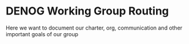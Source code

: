 # DENOG Working Group Routing

Here we want to document our charter, org, communication and other important goals of our group
